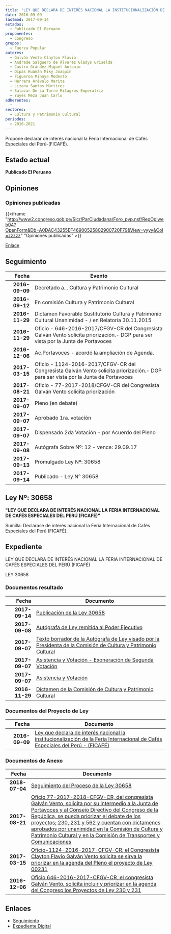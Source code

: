 ```yaml
---
title: "LEY QUE DECLARA DE INTERÉS NACIONAL LA INSTITUCIONALIZACIÓN DE LA FERIA INTERNACIONAL DE CAFÉS ESPECIALES DEL PERÚ-(FICAFÉ)"
date: 2016-09-09
lastmod: 2017-09-14
estados: 
  - Publicado El Peruano
proponentes: 
  - Congreso
grupos: 
  - Fuerza Popular
autores: 
  - Galván Vento Clayton Flavio
  - Andrade Salguero de Álvarez Gladys Griselda
  - Castro Grández Miguel Antonio
  - Dipas Huamán Miky Joaquín
  - Figueroa Minaya Modesto
  - Herrera Arévalo Marita
  - Lizana Santos Mártires
  - Salazar De La Torre Milagros Emperatriz
  - Yuyes Meza Juan Carlo
adherentes: 
  - 
sectores: 
  - Cultura y Patrimonio Cultural
periodos: 
  - 2016-2021
---
```


Propone declarar de interés nacional la Feria Internacional de Cafés Especiales del Perú-(FICAFÉ).


## Estado actual

**Publicado El Peruano**

## Opiniones

### Opiniones publicadas

{{<iframe "http://www2.congreso.gob.pe/Sicr/ParCiudadana/Foro_pvp.nsf/RepOpiweb04?OpenForm&Db=A0DAC43255EF46900525802900720F79&View=yyyy&Col=zzzzz" "Opiniones publicadas" >}}

[Enlace](http://www2.congreso.gob.pe/Sicr/ParCiudadana/Foro_pvp.nsf/RepOpiweb04?OpenForm&Db=A0DAC43255EF46900525802900720F79&View=yyyy&Col=zzzzz)

## Seguimiento

| Fecha | Evento |
|------:|--------|
| **2016-09-09** | Decretado a... Cultura y Patrimonio Cultural|
| **2016-09-12** | En comisión Cultura y Patrimonio Cultural|
| **2016-11-29** | Dictamen Favorable Sustitutorio Cultura y Patrimonio Cultural Unanimidad - / en Relatoría 30.11.2015|
| **2016-11-29** | Oficio - 646-2016-2017/CFGV-CR del Congresista Galván Vento solicita priorización.- DGP para ser vista por la Junta de Portavoces|
| **2016-12-06** | Ac.Portavoces - acordó la ampliación de Agenda.|
| **2017-03-15** | Oficio - 1124-2016-2017/CFGV-CR del Congresista Galván Vento solicita priorización.- DGP para ser vista por la Junta de Portavoces|
| **2017-08-21** | Oficio - 77-2017-2018/CFGV-CR del Congresista Galván Vento solicita priorización|
| **2017-09-07** | Pleno (en debate)|
| **2017-09-07** | Aprobado 1ra. votación|
| **2017-09-07** | Dispensado 2da Votación - por Acuerdo del Pleno|
| **2017-09-08** | Autógrafa Sobre Nº: 12 - vence: 29.09.17|
| **2017-09-13** | Promulgado Ley Nº: 30658|
| **2017-09-14** | Publicado - Ley N° 30658|

## Ley Nº: 30658

**"LEY QUE DECLARA DE INTERÉS NACIONAL LA FERIA INTERNACIONAL DE CAFÉS ESPECIALES DEL PERÚ (FICAFÉ)"**

Sumilla: Declárase de interés nacional la Feria Internacional de Cafés Especiales del Perú (FICAFÉ).


## Expediente

LEY QUE DECLARA DE INTERÉS NACIONAL LA FERIA INTERNACIONAL DE CAFÉS ESPECIALES DEL PERÚ (FICAFÉ)

LEY 30658


### Documentos resultado

| Fecha | Documento |
|------:|--------|
| **2017-09-14** | [Publicación de la Ley 30658](http://www.leyes.congreso.gob.pe/Documentos/2016_2021/ADLP/Normas_Legales/30658-LEY.pdf) |
| **2017-09-08** | [Autógrafa de Ley remitida al Poder Ejecutivo](http://www.leyes.congreso.gob.pe/Documentos/2016_2021/ADLP/Texto_Aprobado/AU0023120170908.pdf) |
| **2017-09-07** | [Texto borrador de la Autógrafa de Ley visado por la Presidenta de la Comisión de Cultura y Patrimonio Cultural](http://www.leyes.congreso.gob.pe/Documentos/2016_2021/Texto_Borrador_de_Autografa/BAU0023120170907.pdf) |
| **2017-09-07** | [Asistencia y Votación - Exoneración de Segunda Votación](http://www.leyes.congreso.gob.pe/Documentos/2016_2021/Asistencia_y_Votacion/Proyectos_de_Ley/Exoneracion_de_Segunda_Votacion/ESV0023120170907.pdf) |
| **2017-09-07** | [Asistencia y Votación](http://www.leyes.congreso.gob.pe/Documentos/2016_2021/Asistencia_y_Votacion/Proyectos_de_Ley/AV0023120170907.pdf) |
| **2016-11-29** | [Dictamen de la Comisión de Cultura y Patrimonio Cultural](http://www.leyes.congreso.gob.pe/Documentos/2016_2021/Dictamenes/Proyectos_de_Ley/00231DC05MAY20161129..pdf) |

### Documentos del Proyecto de Ley

| Fecha | Documento |
|------:|--------|
| **2016-09-09** | [Ley que declara de interés nacional la institucionalización de la Feria Internacional de Cafés Especiales del Perú - (FICAFÉ)](http://www.leyes.congreso.gob.pe/Documentos/2016_2021/Proyectos_de_Ley_y_de_Resoluciones_Legislativas/PL0023120160909..pdf) |

### Documentos de Anexo

| Fecha | Documento |
|------:|--------|
| **2018-07-04** | [Seguimiento del Proceso de la Ley 30658](http://www.leyes.congreso.gob.pe/Documentos/2016_2021/Seguimiento_de_Proyectos_de_Ley/00231PL20180704.pdf) |
| **2017-08-21** | [Oficio 77-2017-2018-CFGV-CR, del congresista Galván Vento, solicita por su intermedio a la Junta de Portavoces y al Consejo Directivo del Congreso de la República, se pueda priorizar el debate de los proyectos; 230, 231 y 562 y cuentan con dictamenes aprobados por unanimidad en la Comisión de Cultura y Patrimonio Cultural y en la Comisión de Transportes y Comunicaciones](http://www.leyes.congreso.gob.pe/Documentos/2016_2021/Oficios/Congresistas/OFICIO-77-2017-2018-CFGV-CR.pdf) |
| **2017-03-15** | [Oficio-1124-2016-2017-CFGV-CR, el Congresista Clayton Flavio Galván Vento solicita se sirva la priorizar en la agenda del Pleno el proyecto de Ley 00231](http://www.leyes.congreso.gob.pe/Documentos/2016_2021/Oficios/Congresistas/OFICIO-1124-2016-2017-CFGV-CR.pdf) |
| **2016-12-06** | [Oficio 646-2016-2017-CFGV-CR, el congresista Galván Vento, solicita incluir y priorizar en la agenda del Congreso los Proyectos de Ley 230 y 231](http://www.leyes.congreso.gob.pe/Documentos/2016_2021/Oficios/Congresistas/OFICIO-646-2016-2017-CFGV-CR.pdf) |

## Enlaces 

- [Seguimiento](http://www2.congreso.gob.pe/Sicr/TraDocEstProc/CLProLey2016.nsf/f7fff46988ca05b1052578e100829cc7/e72379f8fd0778870525802900605e0f?OpenDocument)
- [Expediente Digital](http://www2.congreso.gob.pehttp://www2.congreso.gob.pe/Sicr/TraDocEstProc/CLProLey2016.nsf/f7fff46988ca05b1052578e100829cc7/e72379f8fd0778870525802900605e0f?OpenDocument&Click=05257FB7005EB655.eb71d0cf91d8294e05256cdf006b5706/$Body/0.1C6C)
